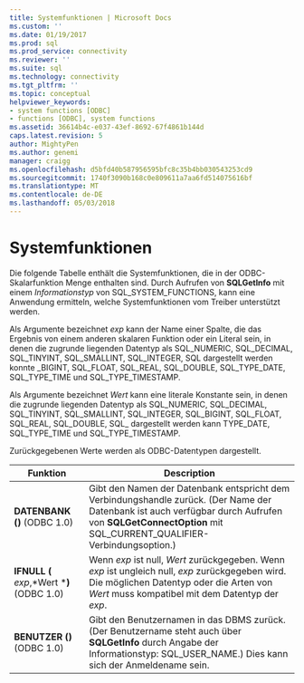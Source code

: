 ```yaml
---
title: Systemfunktionen | Microsoft Docs
ms.custom: ''
ms.date: 01/19/2017
ms.prod: sql
ms.prod_service: connectivity
ms.reviewer: ''
ms.suite: sql
ms.technology: connectivity
ms.tgt_pltfrm: ''
ms.topic: conceptual
helpviewer_keywords:
- system functions [ODBC]
- functions [ODBC], system functions
ms.assetid: 36614b4c-e037-43ef-8692-67f4861b144d
caps.latest.revision: 5
author: MightyPen
ms.author: genemi
manager: craigg
ms.openlocfilehash: d5bfd40b587956595bfc8c35b4bb030543253cd9
ms.sourcegitcommit: 1740f3090b168c0e809611a7aa6fd514075616bf
ms.translationtype: MT
ms.contentlocale: de-DE
ms.lasthandoff: 05/03/2018
---
```

# <a name="system-functions"></a>Systemfunktionen
Die folgende Tabelle enthält die Systemfunktionen, die in der ODBC-Skalarfunktion Menge enthalten sind. Durch Aufrufen von **SQLGetInfo** mit einem *Informationstyp* von SQL_SYSTEM_FUNCTIONS, kann eine Anwendung ermitteln, welche Systemfunktionen vom Treiber unterstützt werden.  
  
 Als Argumente bezeichnet *exp* kann der Name einer Spalte, die das Ergebnis von einem anderen skalaren Funktion oder ein Literal sein, in denen die zugrunde liegenden Datentyp als SQL_NUMERIC, SQL_DECIMAL, SQL_TINYINT, SQL_SMALLINT, SQL_INTEGER, SQL dargestellt werden konnte _BIGINT, SQL_FLOAT, SQL_REAL, SQL_DOUBLE, SQL_TYPE_DATE, SQL_TYPE_TIME und SQL_TYPE_TIMESTAMP.  
  
 Als Argumente bezeichnet *Wert* kann eine literale Konstante sein, in denen die zugrunde liegenden Datentyp als SQL_NUMERIC, SQL_DECIMAL, SQL_TINYINT, SQL_SMALLINT, SQL_INTEGER, SQL_BIGINT, SQL_FLOAT, SQL_REAL, SQL_DOUBLE, SQL_ dargestellt werden kann TYPE_DATE, SQL_TYPE_TIME und SQL_TYPE_TIMESTAMP.  
  
 Zurückgegebenen Werte werden als ODBC-Datentypen dargestellt.  
  
|Funktion|Description|  
|--------------|-----------------|  
|**DATENBANK ()** (ODBC 1.0)|Gibt den Namen der Datenbank entspricht dem Verbindungshandle zurück. (Der Name der Datenbank ist auch verfügbar durch Aufrufen von **SQLGetConnectOption** mit SQL_CURRENT_QUALIFIER-Verbindungsoption.)|  
|**IFNULL (** *exp*,*Wert ***)** (ODBC 1.0)|Wenn *exp* ist null, *Wert* zurückgegeben. Wenn *exp* ist ungleich null, *exp* zurückgegeben wird. Die möglichen Datentyp oder die Arten von *Wert* muss kompatibel mit dem Datentyp der *exp*.|  
|**BENUTZER ()** (ODBC 1.0)|Gibt den Benutzernamen in das DBMS zurück. (Der Benutzername steht auch über **SQLGetInfo** durch Angabe der Informationstyp: SQL_USER_NAME.) Dies kann sich der Anmeldename sein.|
